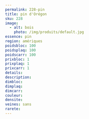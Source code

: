 ```yaml
---
permalink: 228-pin
title: pin d'Orégon
sku: 228
image: 
  - alt: bois
    photo: /img/produits/default.jpg
essence: pin
region: amériques
poidsbloc: 100
poidsplaq: 100
poidscarr: 100
prixbloc: 1
prixplaq: 1
prixcarr: 1
details: 
description: 
dimbloc: 
dimplaq: 
dimcarr: 
couleur: 
densite: 
veines: sans
rarete: 
---
```

